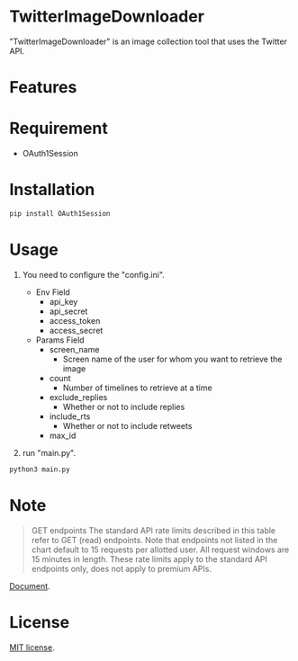 # TwitterImageDownloader

"TwitterImageDownloader" is an image collection tool that uses the Twitter API.

# Features


# Requirement

* OAuth1Session

# Installation
 
```bash
pip install OAuth1Session
```

# Usage

1. You need to configure the "config.ini".
    - Env Field
        - api_key
        - api_secret
        - access_token
        - access_secret
    - Params Field
        - screen_name
           - Screen name of the user for whom you want to retrieve the image
        - count
           - Number of timelines to retrieve at a time
        - exclude_replies
           - Whether or not to include replies
        - include_rts
           - Whether or not to include retweets
        - max_id

2. run "main.py".
```bash
python3 main.py
```

# Note

> GET endpoints
The standard API rate limits described in this table refer to GET (read) endpoints. Note that endpoints not listed in the chart default to 15 requests per allotted user. All request windows are 15 minutes in length.  These rate limits apply to the standard API endpoints only, does not apply to premium APIs.

[Document](https://developer.twitter.com/en/docs/twitter-api/v1/rate-limits).

# License

[MIT license](https://en.wikipedia.org/wiki/MIT_License).
